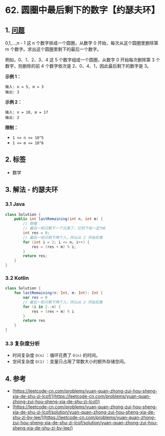 # 62. 圆圈中最后剩下的数字【约瑟夫环】

## 1. [问题](https://leetcode-cn.com/problems/yuan-quan-zhong-zui-hou-sheng-xia-de-shu-zi-lcof/)

0,1,...,n - 1 这 n 个数字排成一个圆圈，从数字 0 开始，每次从这个圆圈里删除第 m 个数字。求出这个圆圈里剩下的最后一个数字。

例如，0、1、2、3、4 这 5 个数字组成一个圆圈，从数字 0 开始每次删除第 3 个数字，则删除的前 4 个数字依次是 2、0、4、1，因此最后剩下的数字是 3。

**示例 1：**

```
输入: n = 5, m = 3
输出: 3
```

**示例 2：**

```
输入: n = 10, m = 17
输出: 2
```

**限制：**

* `1 <= n <= 10^5`
* `1 <= m <= 10^6`

## 2. 标签

* 数学

## 3. 解法 - 约瑟夫环

### 3.1 Java

```java
class Solution {
    public int lastRemaining(int n, int m) {
        // 倒推
        // 最后一轮只剩下一个元素了，它的下标一定为0
        int res = 0;
        // 最后一轮只剩下两个人，所以从 2 开始反推
        for (int i = 2; i <= n; i++) {
            res = (res + m) % i;
        }
        return res;
    }
}
```

### 3.2 Kotlin

```kotlin
class Solution {
    fun lastRemaining(n: Int, m: Int): Int {
        var res = 0
        // 最后一轮只剩下两个人，所以从 2 开始反推
        for (i in 2..n) {
            res = (res + m) % i
        }
        return res
    }
}
```

### 3.3 复杂度分析

* 时间复杂度 `O(n)` ：循环花费了 `O(n)` 的时间。
* 空间复杂度 `O(1)` ：变量只占用了常数大小的额外存储空间。

## 4. 参考

* [https://leetcode-cn.com/problems/yuan-quan-zhong-zui-hou-sheng-xia-de-shu-zi-lcof/](https://leetcode-cn.com/problems/yuan-quan-zhong-zui-hou-sheng-xia-de-shu-zi-lcof/)
* [https://leetcode-cn.com/problems/yuan-quan-zhong-zui-hou-sheng-xia-de-shu-zi-lcof/solution/yuan-quan-zhong-zui-hou-sheng-xia-de-shu-zi-by-lee/](https://leetcode-cn.com/problems/yuan-quan-zhong-zui-hou-sheng-xia-de-shu-zi-lcof/solution/yuan-quan-zhong-zui-hou-sheng-xia-de-shu-zi-by-lee/)
